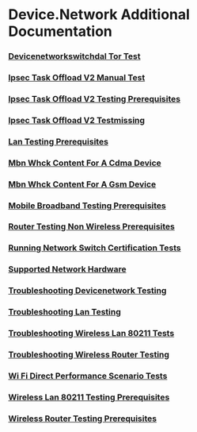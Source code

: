 # Device.Network Additional Documentation
### [Devicenetworkswitchdal Tor Test](devicenetworkswitchdal-tor-test.md)
### [Ipsec Task Offload V2 Manual Test](ipsec-task-offload-v2-manual-test.md)
### [Ipsec Task Offload V2 Testing Prerequisites](ipsec-task-offload-v2-testing-prerequisites.md)
### [Ipsec Task Offload V2 Testmissing](ipsec-task-offload-v2-testmissing.md)
### [Lan Testing Prerequisites](lan-testing-prerequisites.md)
### [Mbn Whck Content For A Cdma Device](mbn-whck-content-for-a-cdma-device.md)
### [Mbn Whck Content For A Gsm Device](mbn-whck-content-for-a-gsm-device.md)
### [Mobile Broadband Testing Prerequisites](mobile-broadband-testing-prerequisites.md)
### [Router Testing  Non Wireless  Prerequisites](router-testing--non-wireless--prerequisites.md)
### [Running Network Switch Certification Tests](running-network-switch-certification-tests.md)
### [Supported Network Hardware](supported-network-hardware.md)
### [Troubleshooting Devicenetwork Testing](troubleshooting-devicenetwork-testing.md)
### [Troubleshooting Lan Testing](troubleshooting-lan-testing.md)
### [Troubleshooting Wireless Lan  80211  Tests](troubleshooting-wireless-lan--80211--tests.md)
### [Troubleshooting Wireless Router Testing](troubleshooting-wireless-router-testing.md)
### [Wi Fi Direct Performance Scenario Tests](wi-fi-direct-performance-scenario-tests.md)
### [Wireless Lan  80211  Testing Prerequisites](wireless-lan--80211--testing-prerequisites.md)
### [Wireless Router Testing Prerequisites](wireless-router-testing-prerequisites.md)

